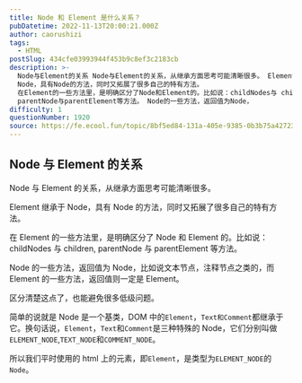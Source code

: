 ```yaml
---
title: Node 和 Element 是什么关系？
pubDatetime: 2022-11-13T20:00:21.000Z
author: caorushizi
tags:
  - HTML
postSlug: 434cfe03993944f453b9c8ef3c2183cb
description: >-
  Node与Element的关系 Node与Element的关系，从继承方面思考可能清晰很多。 Element 继承于
  Node，具有Node的方法，同时又拓展了很多自己的特有方法。
  在Element的一些方法里，是明确区分了Node和Element的。比如说：childNodes与 children,
  parentNode与parentElement等方法。 Node的一些方法，返回值为Node，
difficulty: 1
questionNumber: 1920
source: https://fe.ecool.fun/topic/8bf5ed84-131a-405e-9385-0b3b75a42723
---
```


## Node 与 Element 的关系

Node 与 Element 的关系，从继承方面思考可能清晰很多。

Element 继承于 Node，具有 Node 的方法，同时又拓展了很多自己的特有方法。

在 Element 的一些方法里，是明确区分了 Node 和 Element 的。比如说：childNodes 与 children, parentNode 与 parentElement 等方法。

Node 的一些方法，返回值为 Node，比如说文本节点，注释节点之类的，而 Element 的一些方法，返回值则一定是 Element。

区分清楚这点了，也能避免很多低级问题。

简单的说就是 Node 是一个基类，DOM 中的`Element`，`Text和Comment`都继承于它。换句话说，`Element`，`Text`和`Comment`是三种特殊的 Node，它们分别叫做`ELEMENT_NODE`,`TEXT_NODE`和`COMMENT_NODE`。

所以我们平时使用的 html 上的元素，即`Element`，是类型为`ELEMENT_NODE`的`Node`。
